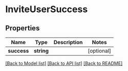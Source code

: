 # InviteUserSuccess

## Properties
Name | Type | Description | Notes
------------ | ------------- | ------------- | -------------
**success** | **string** |  | [optional] 

[[Back to Model list]](../README.md#documentation-for-models) [[Back to API list]](../README.md#documentation-for-api-endpoints) [[Back to README]](../README.md)


